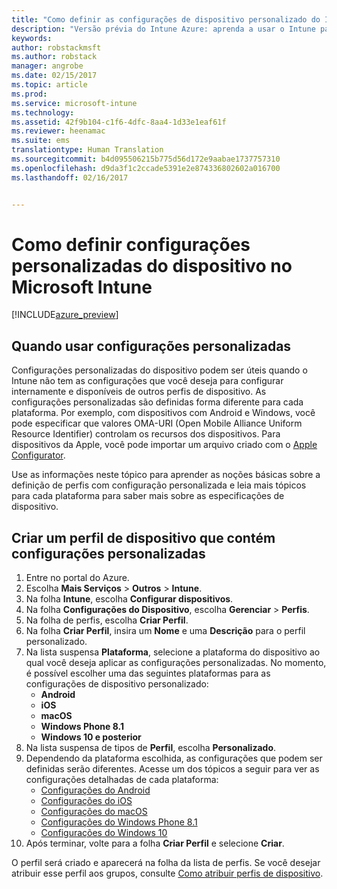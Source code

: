 ```yaml
---
title: "Como definir as configurações de dispositivo personalizado do Intune | Versão prévia do Intune Azure | Microsoft Docs"
description: "Versão prévia do Intune Azure: aprenda a usar o Intune para definir configurações personalizadas nos dispositivos gerenciados."
keywords: 
author: robstackmsft
ms.author: robstack
manager: angrobe
ms.date: 02/15/2017
ms.topic: article
ms.prod: 
ms.service: microsoft-intune
ms.technology: 
ms.assetid: 42f9b104-c1f6-4dfc-8aa4-1d33e1eaf61f
ms.reviewer: heenamac
ms.suite: ems
translationtype: Human Translation
ms.sourcegitcommit: b4d095506215b775d56d172e9aabae1737757310
ms.openlocfilehash: d9da3f1c2ccade5391e2e874336802602a016700
ms.lasthandoff: 02/16/2017


---
```


# <a name="how-to-configure-custom-device-settings-in-microsoft-intune"></a>Como definir configurações personalizadas do dispositivo no Microsoft Intune

[!INCLUDE[azure_preview](../includes/azure_preview.md)]

## <a name="when-to-use-custom-settings"></a>Quando usar configurações personalizadas

Configurações personalizadas do dispositivo podem ser úteis quando o Intune não tem as configurações que você deseja para configurar internamente e disponíveis de outros perfis de dispositivo.
As configurações personalizadas são definidas forma diferente para cada plataforma. Por exemplo, com dispositivos com Android e Windows, você pode especificar que valores OMA-URI (Open Mobile Alliance Uniform Resource Identifier) controlam os recursos dos dispositivos. Para dispositivos da Apple, você pode importar um arquivo criado com o [Apple Configurator](https://itunes.apple.com/us/app/apple-configurator-2/id1037126344?mt=12).

Use as informações neste tópico para aprender as noções básicas sobre a definição de perfis com configuração personalizada e leia mais tópicos para cada plataforma para saber mais sobre as especificações de dispositivo.

## <a name="create-a-device-profile-containing-custom-settings"></a>Criar um perfil de dispositivo que contém configurações personalizadas

1. Entre no portal do Azure.
2. Escolha **Mais Serviços** > **Outros** > **Intune**.
3. Na folha **Intune**, escolha **Configurar dispositivos**.
2. Na folha **Configurações do Dispositivo**, escolha **Gerenciar** > **Perfis**.
3. Na folha de perfis, escolha **Criar Perfil**.
4. Na folha **Criar Perfil**, insira um **Nome** e uma **Descrição** para o perfil personalizado.
5. Na lista suspensa **Plataforma**, selecione a plataforma do dispositivo ao qual você deseja aplicar as configurações personalizadas. No momento, é possível escolher uma das seguintes plataformas para as configurações de dispositivo personalizado:
    - **Android**
    - **iOS**
    - **macOS**
    - **Windows Phone 8.1**
    - **Windows 10 e posterior**
6. Na lista suspensa de tipos de **Perfil**, escolha **Personalizado**.
7. Dependendo da plataforma escolhida, as configurações que podem ser definidas serão diferentes. Acesse um dos tópicos a seguir para ver as configurações detalhadas de cada plataforma:
    - [Configurações do Android](custom-for-android.md)
    - [Configurações do iOS](custom-for-ios.md)
    - [Configurações do macOS](custom-for-macos.md)
    - [Configurações do Windows Phone 8.1](custom-for-windows-phone-8-1.md)
    - [Configurações do Windows 10](custom-for-windows-10.md)
8. Após terminar, volte para a folha **Criar Perfil** e selecione **Criar**.

O perfil será criado e aparecerá na folha da lista de perfis.
Se você desejar atribuir esse perfil aos grupos, consulte [Como atribuir perfis de dispositivo](how-to-assign-device-profiles.md).


